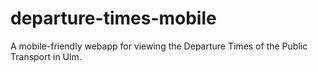 departure-times-mobile
======================

A mobile-friendly webapp for viewing the Departure Times of the Public Transport in Ulm.
